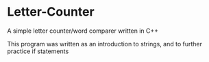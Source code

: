 # Letter-Counter
A simple letter counter/word comparer written in C++

This program was written as an introduction to strings, and to further practice if statements
